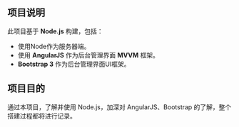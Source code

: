 ## 项目说明
此项目基于 **Node.js** 构建，包括：

 * 使用Node作为服务器端。
 * 使用 **AngularJS** 作为后台管理界面 **MVVM** 框架。
 * **Bootstrap 3** 作为后台管理界面UI框架。

## 项目目的
通过本项目，了解并使用 Node.js，加深对 AngularJS、Bootstrap 的了解，整个搭建过程都将进行记录。